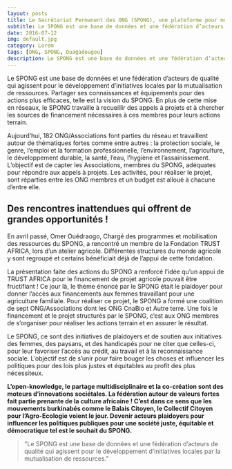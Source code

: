 ```yaml
---
layout: posts
title: Le Secrétariat Permanent des ONG (SPONG), une plateforme pour mutualiser les ressources nationales et internationales et devenir un influenceur politique !
subtitle: Le SPONG est une base de données et une fédération d’acteurs de qualité qui agissent pour le développement d’initiatives locales par la mutualisation de ressources.
date: 2016-07-12
img: default.jpg
category: Lorem
tags: [ONG, SPONG, Ouagadougou]
description: Le SPONG est une base de données et une fédération d’acteurs de qualité qui agissent pour le développement d’initiatives locales par la mutualisation de ressources.
---
```


Le SPONG est une base de données et une fédération d’acteurs de qualité qui agissent pour le développement d’initiatives locales par la mutualisation de ressources. Partager ses connaissances et équipements pour des actions plus efficaces, telle est la vision du SPONG. En plus de cette mise en réseaux, le SPONG travaille à recueillir des appels à projets et à chercher les sources de financement nécessaires à ces membres pour leurs actions terrain.

<!-- more -->

Aujourd’hui, 182 ONG/Associations font parties du réseau et travaillent autour de thématiques fortes comme entre autres : la protection sociale, le genre, l’emploi et la formation professionnelle, l’environnement, l’agriculture, le développement durable, la santé, l’eau, l’hygiène et l’assainissement. L’objectif est de capter les Associations, membres du SPONG, adéquates pour répondre aux appels à projets. Les activités, pour réaliser le projet, sont réparties entre les ONG membres et un budget est alloué à chacune d’entre elle.

## Des rencontres inattendues qui offrent de grandes opportunités !
En avril passé, Omer Ouédraogo, Chargé des programmes et mobilisation des ressources du SPONG, a rencontré un membre de la Fondation TRUST AFRICA, lors d’un atelier agricole. Différentes structures du monde agricole y sont regroupé et certains bénéficiait déjà de l’appui de cette fondation.

La présentation faite des actions du SPONG a renforcé l’idée qu’un appui de TRUST AFRICA pour le financement de projet agricole pouvait être fructifiant ! Ce jour là, le thème énoncé par le SPONG était le plaidoyer pour donner l’accès aux financements aux femmes travaillant pour une agriculture familiale. Pour réaliser ce projet, le SPONG a formé une coalition de sept ONG/Associations dont les ONG CnaBio et Autre terre. Une fois le financement et le projet structurés par le SPONG, c’est aux ONG membres de s’organiser pour réaliser les actions terrain et en assurer le résultat.

Le SPONG, ce sont des initiatives de plaidoyers et de soutien aux initiatives des femmes, des paysans, et des handicapés pour ne citer que celles-ci, pour leur favoriser l’accès au crédit, au travail et à la reconnaissance sociale. L’objectif est de s’unir pour faire bouger les choses et influencer les politiques pour des lois plus justes et équitables au profit des plus nécessiteux.

__L’open-knowledge, le partage multidisciplinaire et la co-création sont des moteurs d’innovations sociétales. La fédération autour de valeurs fortes fait partie prenante de la culture africaine ! C’est dans ce sens que les mouvements burkinabés comme le Balais Citoyen, le Collectif Citoyen pour l’Agro-Ecologie voient le jour.  Devenir acteurs plaidoyers pour influencer les politiques publiques pour une société juste, équitable et démocratique tel est le souhait du SPONG.__

> "Le SPONG est une base de données et une fédération d’acteurs de qualité qui agissent pour le développement d’initiatives locales par la mutualisation de ressources."
